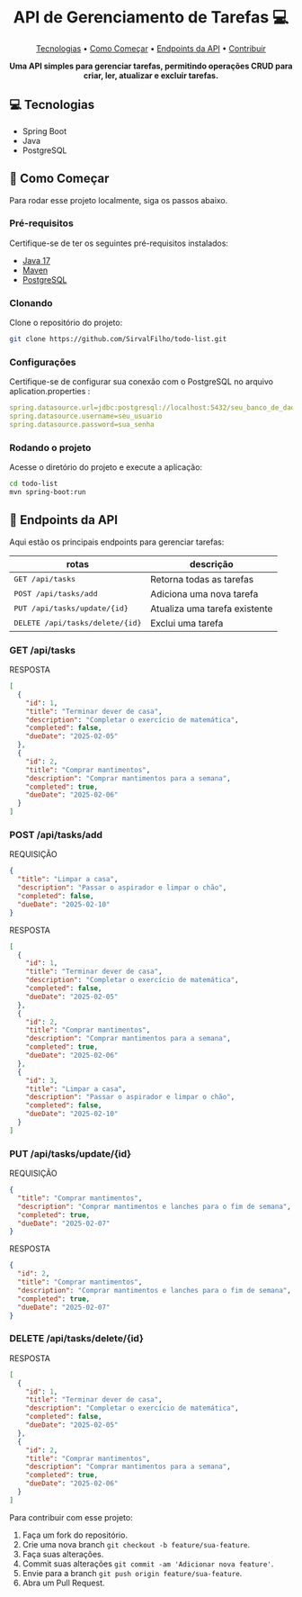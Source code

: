<h1 align="center" style="font-weight: bold;">API de Gerenciamento de Tarefas 💻</h1>

<p align="center">
 <a href="#technologies">Tecnologias</a> • 
 <a href="#started">Como Começar</a> • 
  <a href="#routes">Endpoints da API</a> •
 <a href="#contribute">Contribuir</a>
</p>

<p align="center">
    <b>Uma API simples para gerenciar tarefas, permitindo operações CRUD para criar, ler, atualizar e excluir tarefas.</b>
</p>

<h2 id="technologies">💻 Tecnologias</h2>

- Spring Boot
- Java
- PostgreSQL

<h2 id="started">🚀 Como Começar</h2>

Para rodar esse projeto localmente, siga os passos abaixo.

<h3>Pré-requisitos</h3>

Certifique-se de ter os seguintes pré-requisitos instalados:

- [Java 17](https://adoptium.net/)
- [Maven](https://maven.apache.org/)
- [PostgreSQL](https://www.postgresql.org/download/)

<h3>Clonando</h3>

Clone o repositório do projeto:

```bash
git clone https://github.com/SirvalFilho/todo-list.git
```
<h3>Configurações</h2>
Certifique-se de configurar sua conexão com o PostgreSQL no arquivo aplication.properties :

```yaml
spring.datasource.url=jdbc:postgresql://localhost:5432/seu_banco_de_dados
spring.datasource.username=seu_usuario
spring.datasource.password=sua_senha
```
<h3>Rodando o projeto</h3>
Acesse o diretório do projeto e execute a aplicação:

```bash
cd todo-list
mvn spring-boot:run
```
<h2 id="routes">📍 Endpoints da API</h2>
Aqui estão os principais endpoints para gerenciar tarefas:

| rotas               | descrição                                          
|----------------------|-----------------------------------------------------
| <kbd>GET /api/tasks</kbd>     | Retorna todas as tarefas 
| <kbd>POST /api/tasks/add</kbd>     | Adiciona uma nova tarefa
| <kbd>PUT /api/tasks/update/{id}</kbd>     | Atualiza uma tarefa existente
| <kbd>DELETE /api/tasks/delete/{id}</kbd>     | Exclui uma tarefa

<h3 id="get-all-tasks">GET /api/tasks</h3>
RESPOSTA

```json
[
  {
    "id": 1,
    "title": "Terminar dever de casa",
    "description": "Completar o exercício de matemática",
    "completed": false,
    "dueDate": "2025-02-05"
  },
  {
    "id": 2,
    "title": "Comprar mantimentos",
    "description": "Comprar mantimentos para a semana",
    "completed": true,
    "dueDate": "2025-02-06"
  }
]
```
<h3 id="post-add-task">POST /api/tasks/add</h3>
REQUISIÇÃO

```json
{
  "title": "Limpar a casa",
  "description": "Passar o aspirador e limpar o chão",
  "completed": false,
  "dueDate": "2025-02-10"
}
```
RESPOSTA

```json
[
  {
    "id": 1,
    "title": "Terminar dever de casa",
    "description": "Completar o exercício de matemática",
    "completed": false,
    "dueDate": "2025-02-05"
  },
  {
    "id": 2,
    "title": "Comprar mantimentos",
    "description": "Comprar mantimentos para a semana",
    "completed": true,
    "dueDate": "2025-02-06"
  },
  {
    "id": 3,
    "title": "Limpar a casa",
    "description": "Passar o aspirador e limpar o chão",
    "completed": false,
    "dueDate": "2025-02-10"
  }
]
```
<h3 id="put-update-task">PUT /api/tasks/update/{id}</h3>
REQUISIÇÃO

```json
{
  "title": "Comprar mantimentos",
  "description": "Comprar mantimentos e lanches para o fim de semana",
  "completed": true,
  "dueDate": "2025-02-07"
}
```
RESPOSTA

```json
{
  "id": 2,
  "title": "Comprar mantimentos",
  "description": "Comprar mantimentos e lanches para o fim de semana",
  "completed": true,
  "dueDate": "2025-02-07"
}
```
<h3 id="delete-task">DELETE /api/tasks/delete/{id}</h3>
RESPOSTA

```json
[
  {
    "id": 1,
    "title": "Terminar dever de casa",
    "description": "Completar o exercício de matemática",
    "completed": false,
    "dueDate": "2025-02-05"
  },
  {
    "id": 2,
    "title": "Comprar mantimentos",
    "description": "Comprar mantimentos para a semana",
    "completed": true,
    "dueDate": "2025-02-06"
  }
]
```
Para contribuir com esse projeto:

1. Faça um fork do repositório.
2. Crie uma nova branch   `git checkout -b feature/sua-feature`.
3. Faça suas alterações.
4. Commit suas alterações `git commit -am 'Adicionar nova feature'`.
5. Envie para a branch    `git push origin feature/sua-feature`.
6. Abra um Pull Request.

